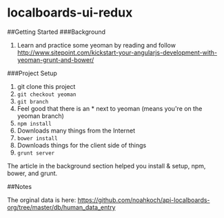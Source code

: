localboards-ui-redux
====================

##Getting Started
###Background

1. Learn and practice some yeoman by reading and follow http://www.sitepoint.com/kickstart-your-angularjs-development-with-yeoman-grunt-and-bower/

###Project Setup

1. git clone this project
2. ```git checkout yeoman```
3. ```git branch```
4. Feel good that there is an * next to yeoman (means you're on the yeoman branch)
4. ```npm install```
4. Downloads many things from the Internet
5. ```bower install```
6. Downloads things for the client side of things
6. ```grunt server```

The article in the background section helped you install & setup, npm, bower, and grunt.


##Notes

The orginal data is here: https://github.com/noahkoch/api-localboards-org/tree/master/db/human_data_entry
